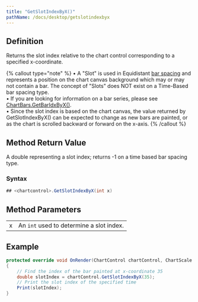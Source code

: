 ```yaml
---
title: "GetSlotIndexByX()"
pathName: /docs/desktop/getslotindexbyx
---
```


## Definition

Returns the slot index relative to the chart control corresponding to a specified x-coordinate.

{% callout type="note" %}
&bull; A "Slot" is used in Equidistant [bar spacing](/docs/desktop/barspacingtype) and represents a position on the chart canvas background which may or may not contain a bar. The concept of "Slots" does NOT exist on a Time-Based bar spacing type.  
&bull; If you are looking for information on a bar series, please see [ChartBars.GetBarIdxByX()](/docs/desktop/chartbars_getbaridxbyx).  
&bull; Since the slot index is based on the chart canvas, the value returned by GetSlotIndexByX() can be expected to change as new bars are painted, or as the chart is scrolled backward or forward on the x-axis.
{% /callout %}

## Method Return Value

A double representing a slot index; returns -1 on a time based bar spacing type.

### Syntax

```csharp
## <chartcontrol>.GetSlotIndexByX(int x)
```

## Method Parameters

|  |  |
| --- | --- |
| x | An `int` used to determine a slot index. |

## Example

```csharp
protected override void OnRender(ChartControl chartControl, ChartScale chartScale)
{
    // Find the index of the bar painted at x-coordinate 35
    double slotIndex = chartControl.GetSlotIndexByX(35);
    // Print the slot index of the specified time
    Print(slotIndex);
}
```
